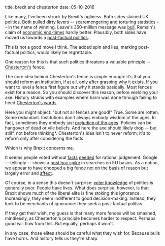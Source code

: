 title: brexit and chesterton
date: 05-10-2016

Like many, I've been struck by Brexit's ugliness. Both sides stained UK politics. Both pulled dirty levers -- scaremongering and torturing statistics -- in the name of winning. Leave's 350-million message was [bull](https://blogs.spectator.co.uk/2016/04/watch-vote-leaves-dom-cummings-is-grilled-by-andrew-tyrie-this-sounds-like-aladdins-cave-to-me/), Remain's claim of [economic end-times](https://www.bbc.co.uk/news/business-36068892) hardly better. Plausibly, both sides have moved us towards a [post-factual politics](https://en.wikipedia.org/wiki/Post-truth_politics).

This is not a good move I think. The added spin and lies, marking post-factual politics, would likely be regrettable. 

One reason for this is that such politics threatens a valuable principle -- [Chesterton's](https://epicureandealmaker.blogspot.co.uk/2012/03/chesterton-fence.html) fence.

The core idea behind Chesterton's fence is simple enough: it's that you should reform an institution, if at all, only after grasping why it exists. If you want to level a fence first figure out why it stands basically. Most fences exist for a reason. So you should discover this reason, before wielding your axe. History strains with examples where harm was done through failing to heed [Chesterton's words](https://www.prolific.com/qwiki.cgi?mode=previewSynd&uuid=F6YWS47JRS2LQ49WKXU7W3JVB4QT).

Here you might object: "but not all fences are good!" True. Some are rotten. Some redundant. Institutions don't always embody wisdom of the ages. In fact, sometimes they embody just [prejudice of the ages](https://oll.libertyfund.org/pages/mill-s-spirit-of-the-age). Policies can be hangover of dead or vile beliefs. And here the axe should likely drop -- but still*, not before thinking*. Chesterton's idea isn't to never reform; it's to reform only after considering the facts.

Which is why Brexit concerns me.

It seems people voted without [facts](https://www.rt.com/uk/346342-brexit-voters-ignorance-misinformation/) [needed](https://www.washingtonpost.com/news/the-switch/wp/2016/06/24/the-british-are-frantically-googling-what-the-eu-is-hours-after-voting-to-leave-it/) for rational judgement. Google -- tellingly -- shows a [post hoc spike](https://www.npr.org/sections/alltechconsidered/2016/06/24/480949383/britains-google-searches-for-what-is-the-eu-spike-after-brexit-vote) in searches on EU basics. As a nation, we appear to have chopped a big fence not on the basis of reason but largely error and [affect](https://en.wikipedia.org/wiki/Affect_(psychology)).

Of course, in a sense this doesn't surprise: [voter knowledge](https://www.amazon.co.uk/Uninformed-People-Little-about-Politics/dp/0190263725) of politics is generally poor. People have lives. What does surprise, however, is that Brexit shows much of the liberal elite is fine stoking this ignorance. Increasingly, they seem indifferent to good decision-making. Instead, they look to be merchants of ignorance: they seek a post-factual politics.

If they get their wish, my guess is that many more fences will be smashed, mindlessly, as Chesterton's principle becomes harder to respect. Perhaps good will flow from this. But equally, perhaps it won't.

In any case, those elites should be careful what they wish for. Because bulls have horns. And history tells us they're sharp.
